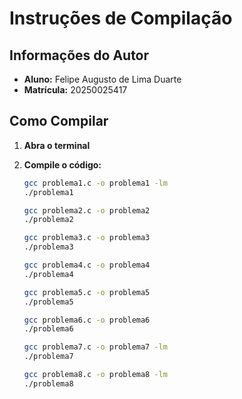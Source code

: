 # Instruções de Compilação

## Informações do Autor

* **Aluno:** Felipe Augusto de Lima Duarte
* **Matrícula:** 20250025417

## Como Compilar

1.  **Abra o terminal** 
2.  **Compile o código:**

    ```bash
    gcc problema1.c -o problema1 -lm
    ./problema1
    ```
    ```bash
    gcc problema2.c -o problema2
    ./problema2
    ```
    ```bash
    gcc problema3.c -o problema3
    ./problema3
    ```
    ```bash
    gcc problema4.c -o problema4 
    ./problema4
    ```
    ```bash
    gcc problema5.c -o problema5 
    ./problema5
    ```
    ```bash
    gcc problema6.c -o problema6 
    ./problema6
    ```
    ```bash
    gcc problema7.c -o problema7 -lm
    ./problema7
    ```
    ```bash
    gcc problema8.c -o problema8 -lm
    ./problema8
    ```